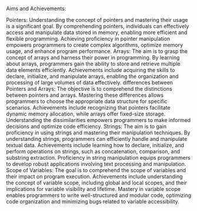 Aims and Achievements:

 Pointers: Understanding the concept of pointers and mastering their usage is a significant goal. By comprehending pointers, individuals can effectively access and manipulate data stored in memory, enabling more efficient and flexible programming. Achieving proficiency in pointer manipulation empowers programmers to create complex algorithms, optimize memory usage, and enhance program performance.
 Arrays: The aim is to grasp the concept of arrays and harness their power in programming. By learning about arrays, programmers gain the ability to store and retrieve multiple data elements efficiently. Achievements include acquiring the skills to declare, initialize, and manipulate arrays, enabling the organization and processing of large volumes of data effectively.
differences between Pointers and Arrays: The objective is to comprehend the distinctions between pointers and arrays. Mastering these differences allows programmers to choose the appropriate data structure for specific scenarios. Achievements include recognizing that pointers facilitate dynamic memory allocation, while arrays offer fixed-size storage. Understanding the dissimilarities empowers programmers to make informed decisions and optimize code efficiency.
 Strings: The aim is to gain proficiency in using strings and mastering their manipulation techniques. By understanding strings, programmers can efficiently handle and manipulate textual data. Achievements include learning how to declare, initialize, and perform operations on strings, such as concatenation, comparison, and substring extraction. Proficiency in string manipulation equips programmers to develop robust applications involving text processing and manipulation.
 Scope of Variables: The goal is to comprehend the scope of variables and their impact on program execution. Achievements include understanding the concept of variable scope, including global and local scopes, and their implications for variable visibility and lifetime. Mastery in variable scope enables programmers to write well-structured and modular code, optimizing code organization and minimizing bugs related to variable accessibility.
